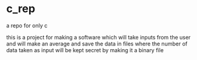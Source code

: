 # c_rep
a repo for only c

this is a project for making a software which will take inputs from the user and will make an average and save the data in files where the number of data taken as input will be kept secret by making it a binary file

